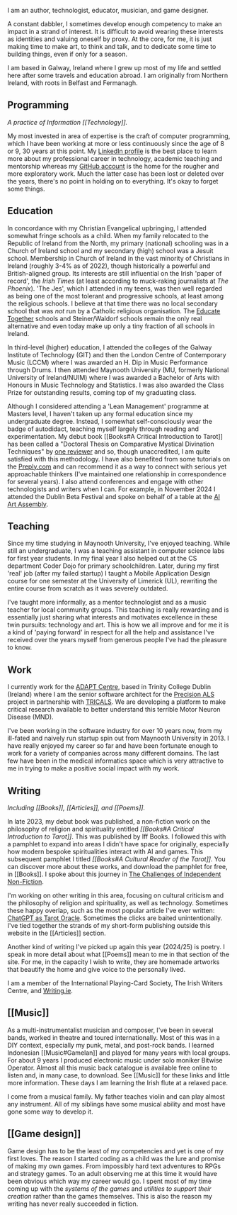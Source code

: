 I am an author, technologist, educator, musician, and game designer.

A constant dabbler, I sometimes develop enough competency to make an impact in a strand of interest. It is difficult to avoid wearing these interests as identities and valuing oneself by proxy. At the core, for me, it is just making time to make art, to think and talk, and to dedicate some time to building things, even if only for a season.

I am based in Galway, Ireland where I grew up most of my life and settled here after some travels and education abroad. I am originally from Northern Ireland, with roots in Belfast and Fermanagh.

## Programming

*A practice of Information [[Technology]].*

My most invested in area of expertise is the craft of computer programming, which I have been working at more or less continuously since the age of 8 or 9, 30 years at this point. My [LinkedIn profile](https://www.linkedin.com/in/simon-kenny-55997b81/) is the best place to learn more about my professional career in technology, academic teaching and mentorship whereas my [GitHub account](https://github.com/digithree) is the home for the rougher and more exploratory work. Much the latter case has been lost or deleted over the years, there's no point in holding on to everything. It's okay to forget some things.

## Education

In concordance with my Christian Evangelical upbringing, I attended somewhat fringe schools as a child. When my family relocated to the Republic of Ireland from the North, my primary (national) schooling was in a Church of Ireland school and my secondary (high) school was a Jesuit school. Membership in Church of Ireland in the vast minority of Christians in Ireland (roughly 3-4% as of 2022), though historically a powerful and British-aligned group. Its interests are still influential on the Irish 'paper of record', the *Irish Times* (at least according to muck-raking journalists at *The Phoenix*). 'The Jes', which I attended in my teens, was then well regarded as being one of the most tolerant and progressive schools, at least among the religious schools. I believe at that time there was no local secondary school that was _not_ run by a Catholic religious organisation. The [Educate Together](https://www.educatetogether.ie/) schools and Steiner/Waldorf schools remain the only real alternative and even today make up only a tiny fraction of all schools in Ireland.

In third-level (higher) education, I attended the colleges of the Galway Institute of Technology (GIT) and then the London Centre of Contemporary Music (LCCM) where I was awarded an H. Dip in Music Performance through Drums. I then attended Maynooth University (MU, formerly National University of Ireland/NUIM) where I was awarded a Bachelor of Arts with Honours in Music Technology and Statistics. I was also awarded the Class Prize for outstanding results, coming top of my graduating class.

Although I considered attending a 'Lean Management' programme at Masters level, I haven't taken up any formal education since my undergraduate degree. Instead, I somewhat self-consciously wear the badge of autodidact, teaching myself largely through reading and experimentation. My debut book [[Books#A Critical Introduction to Tarot]] has been called a "Doctoral Thesis on Comparative Mystical Divination Techniques" by [one reviewer](https://www.goodreads.com/book/show/125910428) and so, though unaccredited, I am quite satisfied with this methodology. I have also benefited from some tutorials on the [Preply.com](https://preply.com/) and can recommend it as a way to connect with serious yet approachable thinkers (I've maintained one relationship in correspondence for several years). I also attend conferences and engage with other technologists and writers when I can. For example, in November 2024 I attended the Dublin Beta Festival and spoke on behalf of a table at the [AI Art Assembly](https://2024.betafestival.ie/conferences/AI%20Art%20Assembly).

## Teaching

Since my time studying in Maynooth University, I've enjoyed teaching. While still an undergraduate, I was a teaching assistant in computer science labs for first year students. In my final year I also helped out at the CS department Coder Dojo for primary schoolchildren. Later, during my first 'real' job (after my failed startup) I taught a Mobile Application Design course for one semester at the University of Limerick (UL), rewriting the entire course from scratch as it was severely outdated.

I've taught more informally, as a mentor technologist and as a music teacher for local community groups. This teaching is really rewarding and is essentially just sharing what interests and motivates excellence in these twin pursuits: technology and art. This is how we all improve and for me it is a kind of 'paying forward' in respect for all the help and assistance I've received over the years myself from generous people I've had the pleasure to know.

## Work

I currently work for the [ADAPT Centre](https://www.adaptcentre.ie/), based in Trinity College Dublin (Ireland) where I am the senior software architect for the [Precision ALS](https://www.precisionals.ie/) project in partnership with [TRICALS](https://www.tricals.org/). We are developing a platform to make critical research available to better understand this terrible Motor Neuron Disease (MND).

I've been working in the software industry for over 10 years now, from my ill-fated and naively run startup spin out from Maynooth University in 2013. I have really enjoyed my career so far and have been fortunate enough to work for a variety of companies across many different domains. The last few have been in the medical informatics space which is very attractive to me in trying to make a positive social impact with my work.

## Writing

*Including [[Books]], [[Articles]], and [[Poems]].*

In late 2023, my debut book was published, a non-fiction work on the philosophy of religion and spirituality entitled *[[Books#A Critical Introduction to Tarot]]*. This was published by Iff Books. I followed this with a pamphlet to expand into areas I didn't have space for originally, especially how modern bespoke spiritualities interact with AI and games. This subsequent pamphlet I titled _[[Books#A Cultural Reader of the Tarot]]_. You can discover more about these works, and download the pamphlet for free, in [[Books]]. I spoke about this journey in [The Challenges of Independent Non-Fiction](https://www.writing.ie/tell-your-own-story/the-challenges-of-independent-non-fiction-by-simon-kenny/).

I'm working on other writing in this area, focusing on cultural criticism and the philosophy of religion and spirituality, as well as technology. Sometimes these happy overlap, such as the most popular article I've ever written: [ChatGPT as Tarot Oracle](https://medium.com/@skenwrites/chatgpt-as-tarot-oracle-1404ef9d200c). Sometimes the clicks are baited unintentionally. I've tied together the strands of my short-form publishing outside this website in the [[Articles]] section.

Another kind of writing I've picked up again this year (2024/25) is poetry. I speak in more detail about what [[Poems]] mean to me in that section of the site. For me, in the capacity I wish to write, they are homemade artworks that beautify the home and give voice to the personally lived.

I am a member of the International Playing-Card Society, The Irish Writers Centre, and [Writing.ie](https://www.writing.ie/member-authors/simon-kenny/).

## [[Music]]

As a multi-instrumentalist musician and composer, I've been in several bands, worked in theatre and toured internationally. Most of this was in a DIY context, especially my punk, metal, and post-rock bands. I learned Indonesian [[Music#Gamelan]] and played for many years with local groups. For about 9 years I produced electronic music under solo moniker Bitwise Operator. Almost all this music back catalogue is available free online to listen and, in many case, to download. See [[Music]] for these links and little more information. These days I am learning the Irish flute at a relaxed pace.

I come from a musical family. My father teaches violin and can play almost any instrument. All of my siblings have some musical ability and most have gone some way to develop it.

## [[Game design]]

Game design has to be the least of my competencies and yet is one of my first loves. The reason I started coding as a child was the lure and promise of making my own games. From impossibly hard text adventures to RPGs and strategy games. To an adult observing me at this time it would have been obvious which way my career would go. I spent most of my time coming up with the *systems of the games* and *utilities to support their creation* rather than the games themselves. This is also the reason my writing has never really succeeded in fiction.
